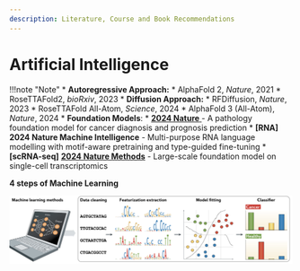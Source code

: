 ```yaml
---
description: Literature, Course and Book Recommendations
---
```


# Artificial Intelligence

!!!note "Note"
    * **Autoregressive Approach:**
    	* AlphaFold 2, _Nature_, 2021
    	* RoseTTAFold2, _bioRxiv_, 2023
    * **Diffusion Approach:**
    	* RFDiffusion, _Nature_, 2023
    	* RoseTTAFold All-Atom, _Science_, 2024
    	* AlphaFold 3 (All-Atom), _Nature_, 2024
    * **Foundation Models**:
    	* [**2024 Nature** ](https://www.nature.com/articles/s41586-024-07894-z)- A pathology foundation model for cancer diagnosis and prognosis prediction
    	* **\[RNA] 2024 Nature Machine Intelligence** - Multi-purpose RNA language modelling with motif-aware pretraining and type-guided fine-tuning
    	* **\[scRNA-seq]** [**2024 Nature Methods**](https://pubmed.ncbi.nlm.nih.gov/38844628/) - Large-scale foundation model on single-cell transcriptomics



**4 steps of Machine Learning**

![4 steps in Machine Learning](../../img/machine-learning-steps.webp)

